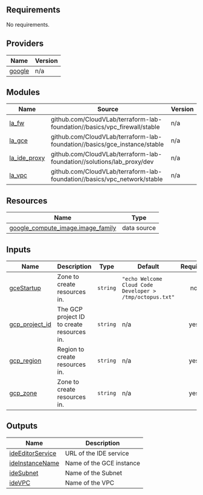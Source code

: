 ## Requirements

No requirements.

## Providers

| Name | Version |
|------|---------|
| <a name="provider_google"></a> [google](#provider\_google) | n/a |

## Modules

| Name | Source | Version |
|------|--------|---------|
| <a name="module_la_fw"></a> [la\_fw](#module\_la\_fw) | github.com/CloudVLab/terraform-lab-foundation//basics/vpc_firewall/stable | n/a |
| <a name="module_la_gce"></a> [la\_gce](#module\_la\_gce) | github.com/CloudVLab/terraform-lab-foundation//basics/gce_instance/stable | n/a |
| <a name="module_la_ide_proxy"></a> [la\_ide\_proxy](#module\_la\_ide\_proxy) | github.com/CloudVLab/terraform-lab-foundation//solutions/lab_proxy/dev | n/a |
| <a name="module_la_vpc"></a> [la\_vpc](#module\_la\_vpc) | github.com/CloudVLab/terraform-lab-foundation//basics/vpc_network/stable | n/a |

## Resources

| Name | Type |
|------|------|
| [google_compute_image.image_family](https://registry.terraform.io/providers/hashicorp/google/latest/docs/data-sources/compute_image) | data source |

## Inputs

| Name | Description | Type | Default | Required |
|------|-------------|------|---------|:--------:|
| <a name="input_gceStartup"></a> [gceStartup](#input\_gceStartup) | Zone to create resources in. | `string` | `"echo Welcome Cloud Code Developer > /tmp/octopus.txt"` | no |
| <a name="input_gcp_project_id"></a> [gcp\_project\_id](#input\_gcp\_project\_id) | The GCP project ID to create resources in. | `string` | n/a | yes |
| <a name="input_gcp_region"></a> [gcp\_region](#input\_gcp\_region) | Region to create resources in. | `string` | n/a | yes |
| <a name="input_gcp_zone"></a> [gcp\_zone](#input\_gcp\_zone) | Zone to create resources in. | `string` | n/a | yes |

## Outputs

| Name | Description |
|------|-------------|
| <a name="output_ideEditorService"></a> [ideEditorService](#output\_ideEditorService) | URL of the IDE service |
| <a name="output_ideInstanceName"></a> [ideInstanceName](#output\_ideInstanceName) | Name of the GCE instance |
| <a name="output_ideSubnet"></a> [ideSubnet](#output\_ideSubnet) | Name of the Subnet |
| <a name="output_ideVPC"></a> [ideVPC](#output\_ideVPC) | Name of the VPC |
